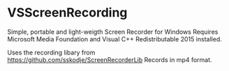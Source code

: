 # VSScreenRecording

Simple, portable and light-weigth Screen Recorder for Windows 
Requires Microsoft Media Foundation and Visual C++ Redistributable 2015 installed.

Uses the recording libary from https://github.com/sskodje/ScreenRecorderLib
Records in mp4 format.
